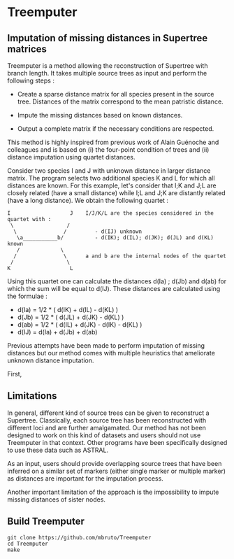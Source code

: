 # Treemputer

## Imputation of missing distances in Supertree matrices

Treemputer is a method allowing the reconstruction of Supertree with branch length. It takes multiple source trees as input and perform the following steps :

  * Create a sparse distance matrix for all species present in the source tree. Distances of the matrix correspond to the mean patristic distance.

  * Impute the missing distances based on known distances.

  * Output a complete matrix if the necessary conditions are respected.

This method is highly inspired from previous work of Alain Guénoche and colleagues and is based on (i) the four-point condition of trees and (ii) distance imputation using quartet distances.

Consider two species I and J with unknown distance in larger distance matrix. The program selects two additional species K and L for which all distances are known. For this example, let's consider that I;K and J;L are closely related (have a small distance) while I;L and J;K are distantly related (have a long distance). We obtain the following quartet :

```
I                   J    I/J/K/L are the species considered in the quartet with :
 \                 /        
  \               /         - d(IJ) unknown
   \a___________b/          - d(IK); d(IL); d(JK); d(JL) and d(KL) known   
   /             \        
  /               \      a and b are the internal nodes of the quartet
 /                 \
K                   L
```

Using this quartet one can calculate the distances d(Ia) ; d(Jb) and d(ab) for which the sum will be equal to d(IJ). These distances are calculated using the formulae :

 * d(Ia) = 1/2 * ( d(IK) + d(IL) - d(KL) )
 * d(Jb) = 1/2 * ( d(JL) + d(JK) - d(KL) )
 * d(ab) = 1/2 * ( d(IL) + d(JK) - d(IK) - d(KL) )
 * d(IJ) = d(Ia) + d(Jb) + d(ab)

Previous attempts have been made to perform imputation of missing distances but our method comes with multiple heuristics that ameliorate unknown distance imputation.

First, 

## Limitations

In general, different kind of source trees can be given to reconstruct a Supertree. Classically, each source tree has been reconstructed with different loci and are further amalgamated. Our method has not been designed to work on this kind of datasets and users should not use Treemputer in that context. Other programs have been specifically designed to use these data such as ASTRAL.

As an input, users should provide overlapping source trees that have been inferred on a similar set of markers (either single marker or multiple marker) as distances are important for the imputation process.

Another important limitation of the approach is the impossibility to impute missing distances of sister nodes.

  
## Build Treemputer

```
git clone https://github.com/mbruto/Treemputer
cd Treemputer
make
```
